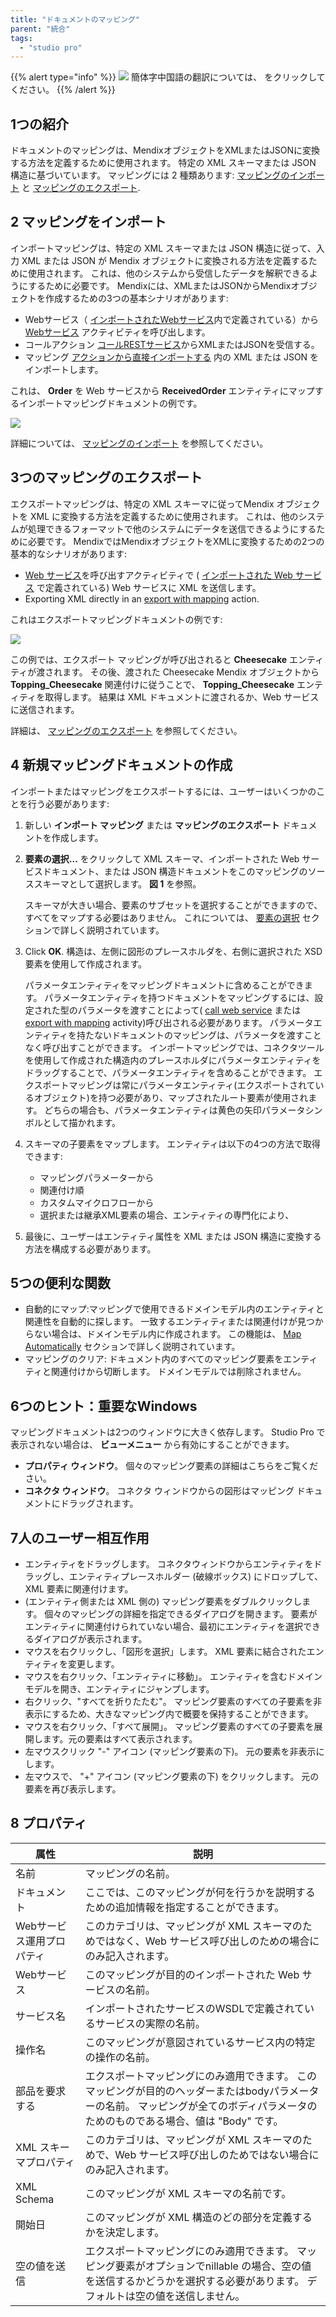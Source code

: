 ```yaml
---
title: "ドキュメントのマッピング"
parent: "統合"
tags:
  - "studio pro"
---
```


{{% alert type="info" %}}
<img src="attachments/chinese-translation/china.png" style="display: inline-block; margin: 0" /> 簡体字中国語の翻訳については、 [<unk> <unk> <unk>](https://cdn.mendix.tencent-cloud.com/documentation/refguide8/mapping-documents.pdf) をクリックしてください。
{{% /alert %}}

## 1つの紹介

ドキュメントのマッピングは、MendixオブジェクトをXMLまたはJSONに変換する方法を定義するために使用されます。 特定の XML スキーマまたは JSON 構造に基づいています。 マッピングには 2 種類あります: [マッピングのインポート](import-mappings) と [マッピングのエクスポート](export-mappings).

## 2 マッピングをインポート

インポートマッピングは、特定の XML スキーマまたは JSON 構造に従って、入力 XML または JSON が Mendix オブジェクトに変換される方法を定義するために使用されます。 これは、他のシステムから受信したデータを解釈できるようにするために必要です。 Mendixには、XMLまたはJSONからMendixオブジェクトを作成するための3つの基本シナリオがあります:

*   Webサービス（ [インポートされたWebサービス](consumed-web-service)内で定義されている）から [Webサービス](call-web-service-action) アクティビティを呼び出します。
*   コールアクション [コールRESTサービス](call-rest-action)からXMLまたはJSONを受信する。
*   マッピング [アクションから直接インポートする](import-mapping-action) 内の XML または JSON をインポートします。

これは、 **Order** を Web サービスから **ReceivedOrder** エンティティにマップするインポートマッピングドキュメントの例です。

![](attachments/16713725/16843933.png)

詳細については、 [マッピングのインポート](import-mappings) を参照してください。

## 3つのマッピングのエクスポート

エクスポートマッピングは、特定の XML スキーマに従ってMendix オブジェクトを XML に変換する方法を定義するために使用されます。 これは、他のシステムが処理できるフォーマットで他のシステムにデータを送信できるようにするために必要です。 MendixではMendixオブジェクトをXMLに変換するための2つの基本的なシナリオがあります:

*   [Web サービス](consumed-web-service)を呼び出すアクティビティで ( [インポートされた Web サービス](call-web-service-action) で定義されている) Web サービスに XML を送信します。
*   Exporting XML directly in an [export with mapping](export-mapping-action) action.

これはエクスポートマッピングドキュメントの例です:

![](attachments/16713726/16843940.png)

この例では、エクスポート マッピングが呼び出されると **Cheesecake** エンティティが渡されます。 その後、渡された Cheesecake Mendix オブジェクトから **Topping_Cheesecake** 関連付けに従うことで、 **Topping_Cheesecake** エンティティを取得します。 結果は XML ドキュメントに渡されるか、Web サービスに送信されます。

詳細は、 [マッピングのエクスポート](export-mappings) を参照してください。

## 4 新規マッピングドキュメントの作成

インポートまたはマッピングをエクスポートするには、ユーザーはいくつかのことを行う必要があります:

1.  新しい **インポート マッピング** または **マッピングのエクスポート** ドキュメントを作成します。

2.  **要素の選択...** をクリックして XML スキーマ、インポートされた Web サービスドキュメント、または JSON 構造ドキュメントをこのマッピングのソーススキーマとして選択します。 **図 1** を参照。

    スキーマが大きい場合、要素のサブセットを選択することができますので、すべてをマップする必要はありません。 これについては、 [要素の選択](select--elements) セクションで詳しく説明されています。

3.  Click **OK**. 構造は、左側に図形のプレースホルダを、右側に選択された XSD 要素を使用して作成されます。

    パラメータエンティティをマッピングドキュメントに含めることができます。 パラメータエンティティを持つドキュメントをマッピングするには、設定された型のパラメータを渡すことによって( [call web service](call-web-service-action) または [export with mapping](export-mapping-action) activity)呼び出される必要があります。 パラメータエンティティを持たないドキュメントのマッピングは、パラメータを渡すことなく呼び出すことができます。 インポートマッピングでは、コネクタツールを使用して作成された構造内のプレースホルダにパラメータエンティティをドラッグすることで、パラメータエンティティを含めることができます。 エクスポートマッピングは常にパラメータエンティティ(エクスポートされているオブジェクト)を持つ必要があり、マップされたルート要素が使用されます。 どちらの場合も、パラメータエンティティは黄色の矢印パラメータシンボルとして描かれます。

4.  スキーマの子要素をマップします。 エンティティは以下の4つの方法で取得できます:

    * マッピングパラメーターから
    * 関連付け順
    * カスタムマイクロフローから
    * 選択または継承XML要素の場合、エンティティの専門化により、

5.  最後に、ユーザーはエンティティ属性を XML または JSON 構造に変換する方法を構成する必要があります。

## 5つの便利な関数

*   自動的にマップ:マッピングで使用できるドメインモデル内のエンティティと関連性を自動的に探します。 一致するエンティティまたは関連付けが見つからない場合は、ドメインモデル内に作成されます。 この機能は、 [Map Automatically](map-automatically) セクションで詳しく説明されています。
*   マッピングのクリア: ドキュメント内のすべてのマッピング要素をエンティティと関連付けから切断します。 ドメインモデルでは削除されません。

## 6つのヒント：重要なWindows

マッピングドキュメントは2つのウィンドウに大きく依存します。 Studio Pro で表示されない場合は、 **ビューメニュー** から有効にすることができます。

*   **プロパティ ウィンドウ**。 個々のマッピング要素の詳細はこちらをご覧ください。
*   **コネクタ ウィンドウ**。 コネクタ ウィンドウからの図形はマッピング ドキュメントにドラッグされます。

## 7人のユーザー相互作用

*   エンティティをドラッグします。 コネクタウィンドウからエンティティをドラッグし、エンティティプレースホルダー (破線ボックス) にドロップして、XML 要素に関連付けます。
*   (エンティティ側または XML 側の) マッピング要素をダブルクリックします。 個々のマッピングの詳細を指定できるダイアログを開きます。 要素がエンティティに関連付けられていない場合、最初にエンティティを選択できるダイアログが表示されます。
*   マウスを右クリックし、「図形を選択」します。 XML 要素に結合されたエンティティを変更します。
*   マウスを右クリック、「エンティティに移動」。 エンティティを含むドメインモデルを開き、エンティティにジャンプします。
*   右クリック、"すべてを折りたたむ"。 マッピング要素のすべての子要素を非表示にするため、大きなマッピング内で概要を保持することができます。
*   マウスを右クリック、「すべて展開」。 マッピング要素のすべての子要素を展開します。元の要素はすべて表示されます。
*   左マウスクリック "-" アイコン (マッピング要素の下)。 元の要素を非表示にします。
*   左マウスで、 "+" アイコン (マッピング要素の下) をクリックします。 元の要素を再び表示します。

## 8 プロパティ

| 属性             | 説明                                                                                                |
| -------------- | ------------------------------------------------------------------------------------------------- |
| 名前             | マッピングの名前。                                                                                         |
| ドキュメント         | ここでは、このマッピングが何を行うかを説明するための追加情報を指定することができます。                                                       |
| Webサービス運用プロパティ | このカテゴリは、マッピングが XML スキーマのためではなく、Web サービス呼び出しのための場合にのみ記入されます。                                       |
| Webサービス        | このマッピングが目的のインポートされた Web サービスの名前。                                                                  |
| サービス名          | インポートされたサービスのWSDLで定義されているサービスの実際の名前。                                                              |
| 操作名            | このマッピングが意図されているサービス内の特定の操作の名前。                                                                    |
| 部品を要求する        | エクスポートマッピングにのみ適用できます。 このマッピングが目的のヘッダーまたはbodyパラメーターの名前。 マッピングが全てのボディパラメータのためのものである場合、値は "Body" です。 |
| XML スキーマプロパティ  | このカテゴリは、マッピングが XML スキーマのためで、Web サービス呼び出しのためではない場合にのみ記入されます。                                       |
| XML Schema     | このマッピングが XML スキーマの名前です。                                                                           |
| 開始日            | このマッピングが XML 構造のどの部分を定義するかを決定します。                                                                 |
| 空の値を送信         | エクスポートマッピングにのみ適用できます。 マッピング要素がオプションでnillable の場合、空の値を送信するかどうかを選択する必要があります。 デフォルトは空の値を送信しません。      |
